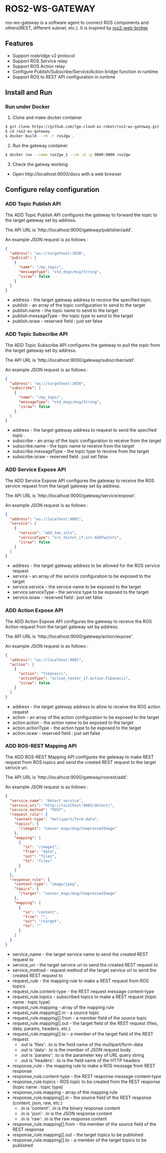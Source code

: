 # ROS2-WS-GATEWAY

ros-ws-gateway is a software agent to connect ROS components and others(REST, different subnet, etc.). It is inspired by [ros2-web-bridge](https://github.com/RobotWebTools/ros2-web-bridge)

## Features

  * Support rosbridge v2 protocol
  * Support ROS Service relay
  * Support ROS Action relay 
  * Configure Publish/Subscribe/Service/Action bridge function in runtime
  * Support ROS to REST API configuration in runtime

## Install and Run

### Run under Docker

1. Clone and make docker container
  ```bash
  $ git clone https://github.com/lge-cloud-ai-robot/ros2-ws-gateway.git
  $ cd ros2-ws-gateway
  $ docker build --rm -t ros2gw .
  ```
2. Run the gateway container
  ```bash
  $ docker run --name ros2gw_1 --rm -d -p 9000:9000 ros2gw
  ```
3. Check the gatway working

- Open http://localhost:9000/docs with a web browser


## Configure relay configuration

### ADD Topic Publish API

The ADD Topic Publish API configures the gateway to forward the topic to the target gateway set by address.

The API URL is 'http://localhost:9000/gateway/publisher/add'.

An example JSON request is as follows :

```json
{
  "address": "ws://targethost:3030",
  "publish": [
    {
      "name": "/my_topic",
      "messageType": "std_msgs/msg/String",
      "israw": false
    }
  ]
}
```
* address - the target gateway address to receive the specified topic.
* publish - an array of the topic configuration to send to the target
* publish.name - the topic name to send to the target
* publish.messageType - the topic type to send to the target
* publish.israw - reserved field : just set false

### ADD Topic Subscribe API

The ADD Topic Subscribe API configures the gateway to pull the topic from the target gateway set by address.

The API URL is 'http://localhost:9000/gateway/subscriber/add'.

An example JSON request is as follows :

```json
{
  "address": "ws://targethost:3030",
  "subscribe": [
    {
      "name": "/my_topic",
      "messageType": "std_msgs/msg/String",
      "israw": false
    }
  ]
}
```
* address - the target gateway address to request to send the specified topic .
* subscribe - an array of the topic configuration to receive from the target
* subscribe.name - the topic name to receive from the target
* subscribe.messageType - the topic type to receive from the target
* subscribe.israw - reserved field : just set false


### ADD Service Expose API

The ADD Service Expose API configures the gateway to receive the ROS service request from the target gateway set by address.

The API URL is 'http://localhost:9000/gateway/service/expose'.

An example JSON request is as follows :

```json
{
  "address": "ws://localhost:9001",
  "service": [
    {
      "service": "add_two_ints",
      "serviceType": "srv_tester_if.srv.AddTwoInts",
      "israw": false
    }
  ]
}
```
* address - the target gateway address to be allowed for the ROS service request
* service - an array of the service configuration to be exposed to the target
* service.service - the service name to be exposed to the target
* service.serviceType - the service type to be exposed to the target
* service.israw - reserved field : just set false

### ADD Action Expose API

The ADD Action Expose API configures the gateway to receive the ROS Action request from the target gateway set by address.

The API URL is 'http://localhost:9000/gateway/action/expose'.

An example JSON request is as follows :

```json
{
  "address": "ws://localhost:9001",
  "action": [
    {
      "action": "fibonacci",
      "actionType": "action_tester_if.action.Fibonacci",
      "israw": false
    }
  ]
}
```
* address - the target gateway address to allow to receive the ROS action request
* action - an array of the action configuration to be exposed to the target
* action.action - the action name to be exposed to the target
* action.actionType - the action type to be exposed to the target
* action.israw - reserved field : just set false

### ADD ROS-REST Mapping API

The ADD ROS-REST Mapping API configures the gateway to make REST request from ROS topics and send the created REST request to the target serivce uri.

The API URL is 'http://localhost:9000/gateway/rosrest/add'.

An example JSON request is as follows :

```json
{
  "service_name": "detect service",
  "service_uri": "http://localhost:9001/detect/",
  "service_method": "POST",
  "request_rule": {
    "content-type": "multipart/form-data",
    "topics": {
      "/image1": "sensor_msgs/msg/CompressedImage"
    },
    "mapping": [
      {
        "in": "/image1",
        "from": "data",
        "out": "files",
        "to": "files"
      }
    ]
  },
  "response_rule": {
    "content-type": "image/jpeg",
    "topics": {
      "/target": "sensor_msgs/msg/CompressedImage"
    },
    "mapping": [
      {
        "in": "content",
        "from": "",
        "out": "/target",
        "to": ""
      }
    ]
  }
}
```
* service_name - the target service name to send the created REST request to
* service_uri - the target service uri to send the created REST request to
* service_method - request method of the target service uri to send the created REST request to
* request_rule - the mapping rule to make a REST request from ROS topics
* request_rule.content-type - the REST request message content-type
* request_rule.topics - subscribed topics to make a REST request (topic name : topic type)
* request_rule.mapping - array of the mapping rule
* request_rule.mapping[].in - a source topic
* request_rule.mapping[].from - a member field of the source topic
* request_rule.mapping[].out - the target field of the REST request (files, data, params, headers, etc.)  
* request_rule.mapping[].to - a member of the target field of the REST request
  * .out is 'files': .to is the field name of the multipart/form-data
  * .out is 'data': .to is the member of JSON request body
  * .out is 'params': .to is the parameter key of URL query string
  * .out is 'headers': .to is the field name of the HTTP headers
* response_rule - the mapping rule to make a ROS message from REST response
* response_rule.content-type - the REST response message content-type
* response_rule.topics - ROS topic to be created from the REST response (topic name : topic type)
* response_rule.mapping - array of the mapping rule
* response_rule.mapping[].in - the source field of the REST response (content, json, raw, etc.)
  * .in is 'content': .in is the binary response content
  * .in is 'json': .in is the JSON response content
  * .in is 'raw': .in is the raw response content
* response_rule.mapping[].from - the member of the source field of the REST response 
* response_rule.mapping[].out - the target topics to be published
* response_rule.mapping[].to - a member of the target topics to be published